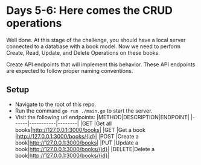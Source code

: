 # Days 5-6: Here comes the CRUD operations

Well done. At this stage of the challenge, you should have a local server connected to a database with a book model. Now we need to perform Create, Read, Update, and Delete Operations on these books.

Create API endpoints that will implement this behavior. These API endpoints are expected to follow proper naming conventions.

## Setup
- Navigate to the root of this repo.
- Run the command ```go run ./main.go``` to start the server.
- Visit the following url endpoints:
    |METHOD|DESCRIPTION|ENDPOINT|
    |------|-----------|--------|
    |GET   |Get all books|http://127.0.0.1:3000/books|
    |GET   |Get a book   |http://127.0.0.1:3000/books/{id}|
    |POST  |Create a book|http://127.0.0.1:3000/books|
    |PUT   |Update a book|http://127.0.0.1:3000/books/{id}|
    |DELETE|Delete a book|http://127.0.0.1:3000/books/{id}|